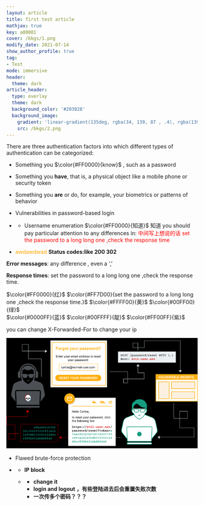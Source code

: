 ```yaml
---
layout: article
title: first test article
mathjax: true
key: a00001
cover: /bkgs/1.png
modify_date: 2021-07-14
show_author_profile: true
tag: 
- Test
mode: immersive
header:
  theme: dark
article_header:
  type: overlay
  theme: dark
  background_color: '#203028'
  background_image:
    gradient: 'linear-gradient(135deg, rgba(34, 139, 87 , .4), rgba(139, 34, 139, .4))'
    src: /bkgs/2.png
---
```


There are three authentication factors into which different types of authentication can be categorized:

- Something you $\color{#FF0000}{know}$ , such as a password
- Something you **have**, that is, a physical object like a mobile     phone or security token
- Something you **are** or do, for example, your biometrics or     patterns of behavior

- Vulnerabilities     in password-based login 

- - Username      enumeration
$\color{#FF0000}{知道}$ 
知道
you should pay particular attention to any differences in:
<font color="red">中间写上想说的话</font>
<font color="red">set the password to a long long one ,check the response time</font>
- <font color="orange">awdawdwad </font>**Status codes:like 200 302** 

**Error messages**: any difference , even a ','

**Response times**: set the password to a long long one ,check the response time.

$\color{#FF0000}{红}$ 
$\color{#FF7D00}{set the password to a long long one ,check the response time.}$ 
$\color{#FFFF00}{黄}$ 
$\color{#00FF00}{绿}$  
$\color{#0000FF}{蓝}$ 
$\color{#00FFFF}{靛}$ 
$\color{#FF00FF}{紫}$ 

you can change X-Forwarded-For to change your ip 

 ![image-20210515211748781](/pics/image-20210515211748781.png)

- Flawed     brute-force protection

- - **IP block**

  - - **change it**
    - **login       and logout** **，有些登陆进去后会重置失败次数**
    - **一次传多个密码？？？**